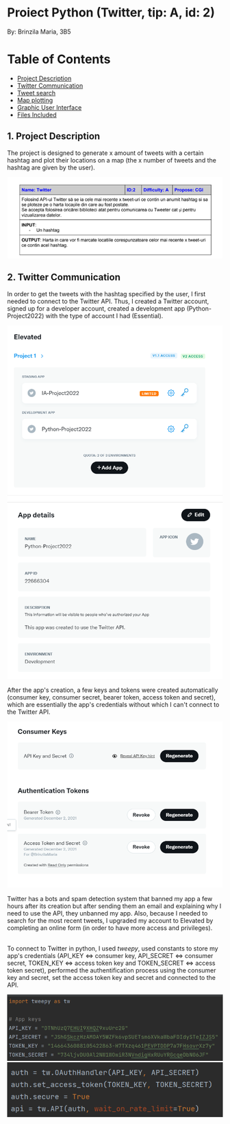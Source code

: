 # Proiect Python (Twitter, tip: A, id: 2)
By: Brinzila Maria, 3B5

Table of Contents
=================
  * [Project Description](#1-project-description)
  * [Twitter Communication](#2-twitter-communication)
  * [Tweet search](#3-tweet-search)
  * [Map plotting](#4-map-plotting)
  * [Graphic User Interface](#5-graphic-user-interface)
  * [Files Included](#6-files-included) 

## 1. Project Description
The project is designed to generate x amount of tweets with a certain hashtag and plot their locations on a map (the x number of tweets and the hashtag are given by the user).

![alt text](https://github.com/mariabrinzila/Proiect-Python/blob/main/README_photos/description.png?raw=true) 

## 2. Twitter Communication
In order to get the tweets with the hashtag specified by the user, I first needed to connect to the Twitter API. Thus, I created a Twitter account, signed up for a developer account, created a development app (Python-Project2022) with the type of account I had (Essential). 

![alt text](https://github.com/mariabrinzila/Proiect-Python/blob/main/README_photos/twitter_developer_account.png?raw=true) 
![alt text](https://github.com/mariabrinzila/Proiect-Python/blob/main/README_photos/twitter_app.png?raw=true) 

After the app's creation, a few keys and tokens were created automatically (consumer key, consumer secret, bearer token, access token and secret), which are essentially the app's credentials without which I can't connect to the Twitter API. 

![alt text](https://github.com/mariabrinzila/Proiect-Python/blob/main/README_photos/app_credentials.png?raw=true) 

Twitter has a bots and spam detection system that banned my app a few hours after its creation but after sending them an email and explaining why I need to use the API, they unbanned my app. Also, because I needed to search for the most recent tweets, I upgraded my account to Elevated by completing an online form (in order to have more access and privileges). <br/> <br/>

To connect to Twitter in python, I used *tweepy*, used constants to store my app's credentials (API_KEY <=> consumer key, API_SECRET <=> consumer secret, TOKEN_KEY <=> access token key and TOKEN_SECRET <=> access token secret), performed the authentification process using the consumer key and secret, set the access token key and secret and connected to the API. 

![alt text](https://github.com/mariabrinzila/Proiect-Python/blob/main/README_photos/app_credentials_python.png?raw=true) 
![alt text](https://github.com/mariabrinzila/Proiect-Python/blob/main/README_photos/python_connection_to_twitter.png?raw=true) 


